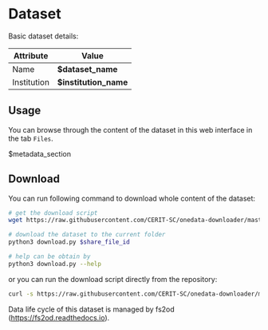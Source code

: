 # Dataset
Basic dataset details:

| Attribute   | Value                |
| ---         | ---                  |
| Name        | **$dataset_name**    |
| Institution | **$institution_name** |

## Usage
You can browse through the content of the dataset in this web interface in the tab `Files`.


[//]: # (## Metadata file)

[//]: # (Here is the actual copy of metadata file:)

[//]: # (```yaml)

[//]: # (metadata: content)

[//]: # (```)

$metadata_section

## Download
You can run following command to download whole content of the dataset:
```sh
# get the download script
wget https://raw.githubusercontent.com/CERIT-SC/onedata-downloader/master/download.py

# download the dataset to the current folder
python3 download.py $share_file_id

# help can be obtain by
python3 download.py --help
```
or you can run the download script directly from the repository:
```sh
curl -s https://raw.githubusercontent.com/CERIT-SC/onedata-downloader/master/download.py | python3 - $share_file_id
```

Data life cycle of this dataset is managed by fs2od (https://fs2od.readthedocs.io).
